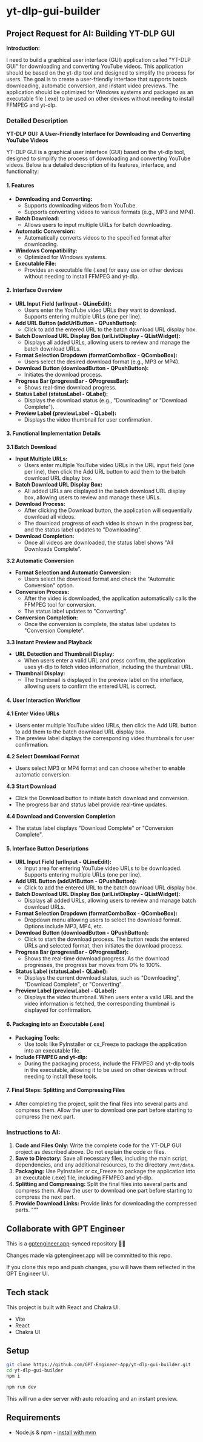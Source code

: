 # yt-dlp-gui-builder

## Project Request for AI: Building YT-DLP GUI

**Introduction:**

I need to build a graphical user interface (GUI) application called "YT-DLP GUI" for downloading and converting YouTube videos. This application should be based on the yt-dlp tool and designed to simplify the process for users. The goal is to create a user-friendly interface that supports batch downloading, automatic conversion, and instant video previews. The application should be optimized for Windows systems and packaged as an executable file (.exe) to be used on other devices without needing to install FFMPEG and yt-dlp.

### Detailed Description

**YT-DLP GUI: A User-Friendly Interface for Downloading and Converting YouTube Videos**

YT-DLP GUI is a graphical user interface (GUI) based on the yt-dlp tool, designed to simplify the process of downloading and converting YouTube videos. Below is a detailed description of its features, interface, and functionality:

#### 1. Features

- **Downloading and Converting:**
  - Supports downloading videos from YouTube.
  - Supports converting videos to various formats (e.g., MP3 and MP4).
- **Batch Download:**
  - Allows users to input multiple URLs for batch downloading.
- **Automatic Conversion:**
  - Automatically converts videos to the specified format after downloading.
- **Windows Compatibility:**
  - Optimized for Windows systems.
- **Executable File:**
  - Provides an executable file (.exe) for easy use on other devices without needing to install FFMPEG and yt-dlp.

#### 2. Interface Overview

- **URL Input Field (urlInput - QLineEdit):**
  - Users enter the YouTube video URLs they want to download. Supports entering multiple URLs (one per line).
- **Add URL Button (addUrlButton - QPushButton):**
  - Click to add the entered URL to the batch download URL display box.
- **Batch Download URL Display Box (urlListDisplay - QListWidget):**
  - Displays all added URLs, allowing users to review and manage the batch download URLs.
- **Format Selection Dropdown (formatComboBox - QComboBox):**
  - Users select the desired download format (e.g., MP3 or MP4).
- **Download Button (downloadButton - QPushButton):**
  - Initiates the download process.
- **Progress Bar (progressBar - QProgressBar):**
  - Shows real-time download progress.
- **Status Label (statusLabel - QLabel):**
  - Displays the download status (e.g., "Downloading" or "Download Complete").
- **Preview Label (previewLabel - QLabel):**
  - Displays the video thumbnail for user confirmation.

#### 3. Functional Implementation Details

**3.1 Batch Download**

- **Input Multiple URLs:**
  - Users enter multiple YouTube video URLs in the URL input field (one per line), then click the Add URL button to add them to the batch download URL display box.
- **Batch Download URL Display Box:**
  - All added URLs are displayed in the batch download URL display box, allowing users to review and manage these URLs.
- **Download Process:**
  - After clicking the Download button, the application will sequentially download all videos.
  - The download progress of each video is shown in the progress bar, and the status label updates to "Downloading".
- **Download Completion:**
  - Once all videos are downloaded, the status label shows "All Downloads Complete".

**3.2 Automatic Conversion**

- **Format Selection and Automatic Conversion:**
  - Users select the download format and check the "Automatic Conversion" option.
- **Conversion Process:**
  - After the video is downloaded, the application automatically calls the FFMPEG tool for conversion.
  - The status label updates to "Converting".
- **Conversion Completion:**
  - Once the conversion is complete, the status label updates to "Conversion Complete".

**3.3 Instant Preview and Playback**

- **URL Detection and Thumbnail Display:**
  - When users enter a valid URL and press confirm, the application uses yt-dlp to fetch video information, including the thumbnail URL.
- **Thumbnail Display:**
  - The thumbnail is displayed in the preview label on the interface, allowing users to confirm the entered URL is correct.

#### 4. User Interaction Workflow

**4.1 Enter Video URLs**

- Users enter multiple YouTube video URLs, then click the Add URL button to add them to the batch download URL display box.
- The preview label displays the corresponding video thumbnails for user confirmation.

**4.2 Select Download Format**

- Users select MP3 or MP4 format and can choose whether to enable automatic conversion.

**4.3 Start Download**

- Click the Download button to initiate batch download and conversion.
- The progress bar and status label provide real-time updates.

**4.4 Download and Conversion Completion**

- The status label displays "Download Complete" or "Conversion Complete".

#### 5. Interface Button Descriptions

- **URL Input Field (urlInput - QLineEdit):**
  - Input area for entering YouTube video URLs to be downloaded. Supports entering multiple URLs (one per line).
- **Add URL Button (addUrlButton - QPushButton):**
  - Click to add the entered URL to the batch download URL display box.
- **Batch Download URL Display Box (urlListDisplay - QListWidget):**
  - Displays all added URLs, allowing users to review and manage batch download URLs.
- **Format Selection Dropdown (formatComboBox - QComboBox):**
  - Dropdown menu allowing users to select the download format. Options include MP3, MP4, etc.
- **Download Button (downloadButton - QPushButton):**
  - Click to start the download process. The button reads the entered URLs and selected format, then initiates the download process.
- **Progress Bar (progressBar - QProgressBar):**
  - Shows the real-time download progress. As the download progresses, the progress bar moves from 0% to 100%.
- **Status Label (statusLabel - QLabel):**
  - Displays the current download status, such as "Downloading", "Download Complete", or "Converting".
- **Preview Label (previewLabel - QLabel):**
  - Displays the video thumbnail. When users enter a valid URL and the video information is fetched, the corresponding thumbnail is displayed for confirmation.

#### 6. Packaging into an Executable (.exe)

- **Packaging Tools:**
  - Use tools like PyInstaller or cx_Freeze to package the application into an executable file.
- **Include FFMPEG and yt-dlp:**
  - During the packaging process, include the FFMPEG and yt-dlp tools in the executable, allowing it to be used on other devices without needing to install these tools.

#### 7. Final Steps: Splitting and Compressing Files

- After completing the project, split the final files into several parts and compress them. Allow the user to download one part before starting to compress the next part.

### Instructions to AI:

1. **Code and Files Only:** Write the complete code for the YT-DLP GUI project as described above. Do not explain the code or files.
2. **Save to Directory:** Save all necessary files, including the main script, dependencies, and any additional resources, to the directory `/mnt/data`.
3. **Packaging:** Use PyInstaller or cx_Freeze to package the application into an executable (.exe) file, including FFMPEG and yt-dlp.
4. **Splitting and Compressing:** Split the final files into several parts and compress them. Allow the user to download one part before starting to compress the next part.
5. **Provide Download Links:** Provide links for downloading the compressed parts.
"""

## Collaborate with GPT Engineer

This is a [gptengineer.app](https://gptengineer.app)-synced repository 🌟🤖

Changes made via gptengineer.app will be committed to this repo.

If you clone this repo and push changes, you will have them reflected in the GPT Engineer UI.

## Tech stack

This project is built with React and Chakra UI.

- Vite
- React
- Chakra UI

## Setup

```sh
git clone https://github.com/GPT-Engineer-App/yt-dlp-gui-builder.git
cd yt-dlp-gui-builder
npm i
```

```sh
npm run dev
```

This will run a dev server with auto reloading and an instant preview.

## Requirements

- Node.js & npm - [install with nvm](https://github.com/nvm-sh/nvm#installing-and-updating)

